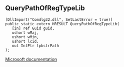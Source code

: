 ## QueryPathOfRegTypeLib

```
[DllImport("Comdlg32.dll", SetLastError = true)]
public static extern HRESULT QueryPathOfRegTypeLib(
   [in] ref Guid guid,
   ushort wMaj,
   ushort wMin,
   ushort lcid,
   out IntPtr lpbstrPath
);
```

[Microsoft documentation](TODO)
